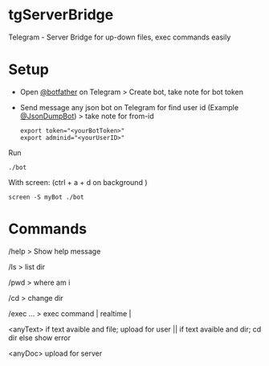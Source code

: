 # tgServerBridge
Telegram - Server Bridge for up-down files, exec commands easily

# Setup
* Open <a href="https://t.me/botfather" target="_blank">@botfather</a> on Telegram > Create bot, take note for bot token

* Send message any json bot on Telegram for find user id (Example <a href="https://t.me/JsonDumpBot" target="_blank">@JsonDumpBot</a>) > take note for from-id

      export token="<yourBotToken>"
      export adminid="<yourUserID>"
   
   
Run
   
    ./bot
 
With screen: (ctrl + a + d on background )

    screen -S myBot ./bot
    
    
# Commands

/help > Show help message

/ls > list dir

/pwd > where am i

/cd > change dir

/exec <command> ... > exec command | realtime |

\<anyText\> if text avaible and file; upload for user || if text avaible and dir; cd dir else show error

\<anyDoc\> upload for server
  


